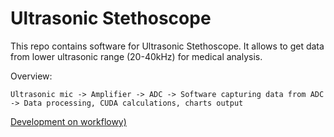 ﻿# Ultrasonic Stethoscope
This repo contains software for Ultrasonic Stethoscope. It allows to get data from lower ultrasonic range (20-40kHz) for medical analysis.

Overview:

`Ultrasonic mic -> Amplifier -> ADC -> Software capturing data from ADC -> Data processing, CUDA calculations, charts output`

[Development on workflowy)](https://workflowy.com/s/FP-f.q8PimCH5Z4)